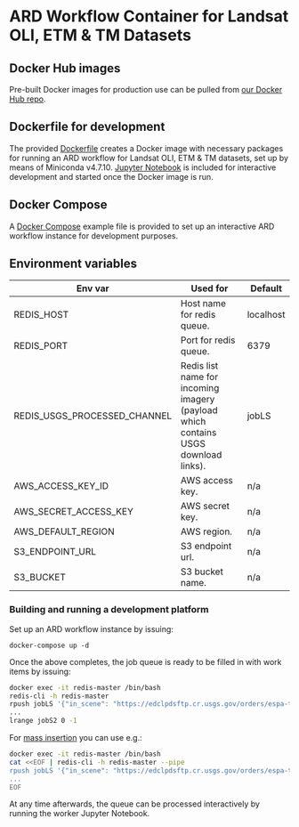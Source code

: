 # ARD Workflow Container for Landsat OLI, ETM & TM Datasets

## Docker Hub images
Pre-built Docker images for production use can be pulled from [our Docker Hub repo](https://hub.docker.com/r/satapps/).

## Dockerfile for development
The provided [Dockerfile](Dockerfile-devel) creates a Docker image with necessary packages for running an ARD workflow for Landsat OLI, ETM & TM datasets, set up by means of Miniconda v4.7.10. [Jupyter Notebook](https://jupyter.org/) is included for interactive development and started once the Docker image is run.

## Docker Compose
A [Docker Compose](docker-compose.yml) example file is provided to set up an interactive ARD workflow instance for development purposes.

## Environment variables

|Env var|Used for|Default
|---|---|---|
|REDIS_HOST|Host name for redis queue.|localhost|
|REDIS_PORT|Port for redis queue.|6379|
|REDIS_USGS_PROCESSED_CHANNEL|Redis list name for incoming imagery (payload which contains USGS download links).|jobLS|
|AWS_ACCESS_KEY_ID | AWS access key.|n/a|
|AWS_SECRET_ACCESS_KEY | AWS secret key.|n/a|
|AWS_DEFAULT_REGION | AWS region.|n/a|
|S3_ENDPOINT_URL | S3 endpoint url.|n/a|
|S3_BUCKET | S3 bucket name.|n/a|

<!-- ### Environment variables for Docker Compose
Environment variables should be set in a `.env` file for Docker Compose. You might use [.env.example](./.env.example) as a starting point. The [.gitignore](../.gitignore) file contains an entry for `.env` in order to avoid it from being accidentally added to this repository, so the `.env` file is suitable for storing sensitive information. -->

### Building and running a development platform
Set up an ARD workflow instance by issuing:

```
docker-compose up -d
```

Once the above completes, the job queue is ready to be filled in with work items by issuing:

```bash
docker exec -it redis-master /bin/bash
redis-cli -h redis-master
rpush jobLS '{"in_scene": "https://edclpdsftp.cr.usgs.gov/orders/espa-tom.jones@sa.catapult.org.uk-08132020-074750-955/LT050800731990092001T2-SC20200813131002.tar.gz", "s3_bucket": "public-eo-data", "s3_dir": "test/landsat_5/", "item":""}'
...
lrange jobS2 0 -1
```

For [mass insertion](https://redis.io/topics/mass-insert) you can use e.g.:

```bash
docker exec -it redis-master /bin/bash
cat <<EOF | redis-cli -h redis-master --pipe
rpush jobLS '{"in_scene": "https://edclpdsftp.cr.usgs.gov/orders/espa-tom.jones@sa.catapult.org.uk-08132020-074750-955/LT050800731990092001T2-SC20200813131002.tar.gz", "s3_bucket": "public-eo-data", "s3_dir": "test/landsat_5/","item":""}'
...
EOF
```

At any time afterwards, the queue can be processed interactively by running the worker Jupyter Notebook.

<!-- ### Jupyter Notebook
Jupyter Notebook can be accessed at the URL: http://{Serve's IP Address}:8899.\
The access token is `secretpassword`, which is set by means of the CMD statement within the [Dockerfile](Dockerfile). -->

<!-- ### Amending the workflow
The actual workflow can be developed within the [ard-workflows](https://github.com/SatelliteApplicationsCatapult/ard-workflows) submodule at workflows directory. -->

<!-- ## TODO
- Define the `PLATFORM` and `QUEUE_NAME` environment variables, so these can be set to `SENTINEL_2` and `jobS2` respectively, making the worker code agnostic of the satellite/platform to work on
- Define the `LEASE_SECS` and `TIMEOUT` environment variables, so these can be set according to what is appropriate for the satellite/platform to work on; alternatively read defaults from a configuration file that can be provided as an `env_file` in Docker Compose or as a `ConfigMap` in Kubernetes
- Generate a single Docker image: Jupyter Notebook could be optionally installed upon deployment, based on an environment variable, e.g. `JUPYTER_NOTEBOOK` set to `YES`; the main drawback of doing so (compared to building separate Docker images) is that dependencies might fail to support the installation of Jupyter Notebook 
- Evaluate the use of [RQ](https://python-rq.org/), [Celery](http://www.celeryproject.org/), or [pyres](https://github.com/binarydud/pyres) for implementing a more resilient work queue -->
